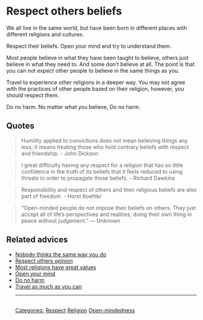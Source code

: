 # Respect others beliefs

We all live in the same world, but have been born in different places with different religions and cultures.

Respect their beliefs. Open your mind and try to understand them.

Most people believe in what they have been taught to believe, others just believe in what they need to. And some don't believe at all. The point is that you can not expect other people to believe in the same things as you.

Travel to experience other religions in a deeper way. You may not agree with the practices of other people based on their religion, however, you should respect them.

Do no harm. No matter what you believe, Do no harm.

## Quotes

> Humility applied to convictions does not mean believing things any less; it means treating those who hold contrary beliefs with respect and friendship. - John Dickson

> I great difficulty having any respect for a religion that has so little confidence in the truth of its beliefs that it feels reduced to using threats in order to propagate those beliefs. - Richard Dawkins

> Responsibility and respect of others and their religious beliefs are also part of freedom. - Horst Koehler

> “Open-minded people do not impose their beliefs on others. They just accept all of life’s perspectives and realities, doing their own thing in peace without judgement.” — Unknown 

## Related advices

- [Nobody thinks the same way you do](../Nobody%20thinks%20the%20same%20way%20you%20do/index.md)
- [Respect others opinion](../Respect%20others%20opinion/index.md)
- [Most religions have great values](../Most%20religions%20have%20great%20values/index.md)
- [Open your mind](../Open%20your%20mind/index.md)
- [Do no harm](../Do%20no%20harm/index.md)
- [Travel as much as you can](../Travel%20as%20much%20as%20you%20can/index.md)<hr/><br/>[Categories:](../Categories/index.md) [Respect](../Categories/Respect.md) [Religion](../Categories/Religion.md) [Open-mindedness](../Categories/Open-mindedness.md)